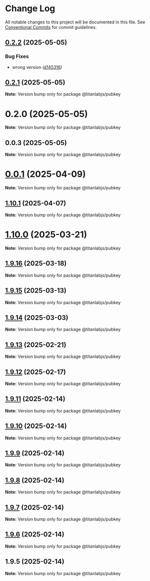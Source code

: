 # Change Log

All notable changes to this project will be documented in this file.
See [Conventional Commits](https://conventionalcommits.org) for commit guidelines.

## [0.2.2](https://github.com/cyberk-lab/titanlabjs/compare/v0.2.1...v0.2.2) (2025-05-05)

### Bug Fixes

- wrong version ([d145316](https://github.com/cyberk-lab/titanlabjs/commit/d1453161eecf1269a2360ba2cfb7aa102cce95a0))

## [0.2.1](https://github.com/cyberk-lab/titanlabjs/compare/v0.2.0...v0.2.1) (2025-05-05)

**Note:** Version bump only for package @titanlabjs/pubkey

# 0.2.0 (2025-05-05)

**Note:** Version bump only for package @titanlabjs/pubkey

## 0.0.3 (2025-05-05)

**Note:** Version bump only for package @titanlabjs/pubkey

# [0.0.1](https://github.com/hyperweb-io/titanlabjs/compare/@titanlabjs/pubkey@1.10.1...@titanlabjs/pubkey@0.0.1) (2025-04-09)

**Note:** Version bump only for package @titanlabjs/pubkey

## [1.10.1](https://github.com/hyperweb-io/titanlabjs/compare/@titanlabjs/pubkey@1.10.0...@titanlabjs/pubkey@1.10.1) (2025-04-07)

**Note:** Version bump only for package @titanlabjs/pubkey

# [1.10.0](https://github.com/hyperweb-io/titanlabjs/compare/@titanlabjs/pubkey@1.9.16...@titanlabjs/pubkey@1.10.0) (2025-03-21)

**Note:** Version bump only for package @titanlabjs/pubkey

## [1.9.16](https://github.com/hyperweb-io/titanlabjs/compare/@titanlabjs/pubkey@1.9.15...@titanlabjs/pubkey@1.9.16) (2025-03-18)

**Note:** Version bump only for package @titanlabjs/pubkey

## [1.9.15](https://github.com/hyperweb-io/titanlabjs/compare/@titanlabjs/pubkey@1.9.14...@titanlabjs/pubkey@1.9.15) (2025-03-13)

**Note:** Version bump only for package @titanlabjs/pubkey

## [1.9.14](https://github.com/hyperweb-io/titanlabjs/compare/@titanlabjs/pubkey@1.9.13...@titanlabjs/pubkey@1.9.14) (2025-03-03)

**Note:** Version bump only for package @titanlabjs/pubkey

## [1.9.13](https://github.com/hyperweb-io/titanlabjs/compare/@titanlabjs/pubkey@1.9.12...@titanlabjs/pubkey@1.9.13) (2025-02-21)

**Note:** Version bump only for package @titanlabjs/pubkey

## [1.9.12](https://github.com/hyperweb-io/titanlabjs/compare/@titanlabjs/pubkey@1.9.11...@titanlabjs/pubkey@1.9.12) (2025-02-17)

**Note:** Version bump only for package @titanlabjs/pubkey

## [1.9.11](https://github.com/hyperweb-io/titanlabjs/compare/@titanlabjs/pubkey@1.9.10...@titanlabjs/pubkey@1.9.11) (2025-02-14)

**Note:** Version bump only for package @titanlabjs/pubkey

## [1.9.10](https://github.com/hyperweb-io/titanlabjs/compare/@titanlabjs/pubkey@1.9.9...@titanlabjs/pubkey@1.9.10) (2025-02-14)

**Note:** Version bump only for package @titanlabjs/pubkey

## [1.9.9](https://github.com/hyperweb-io/titanlabjs/compare/@titanlabjs/pubkey@1.9.8...@titanlabjs/pubkey@1.9.9) (2025-02-14)

**Note:** Version bump only for package @titanlabjs/pubkey

## [1.9.8](https://github.com/hyperweb-io/titanlabjs/compare/@titanlabjs/pubkey@1.9.7...@titanlabjs/pubkey@1.9.8) (2025-02-14)

**Note:** Version bump only for package @titanlabjs/pubkey

## [1.9.7](https://github.com/hyperweb-io/titanlabjs/compare/@titanlabjs/pubkey@1.9.6...@titanlabjs/pubkey@1.9.7) (2025-02-14)

**Note:** Version bump only for package @titanlabjs/pubkey

## [1.9.6](https://github.com/hyperweb-io/titanlabjs/compare/@titanlabjs/pubkey@1.9.5...@titanlabjs/pubkey@1.9.6) (2025-02-14)

**Note:** Version bump only for package @titanlabjs/pubkey

## 1.9.5 (2025-02-14)

**Note:** Version bump only for package @titanlabjs/pubkey
